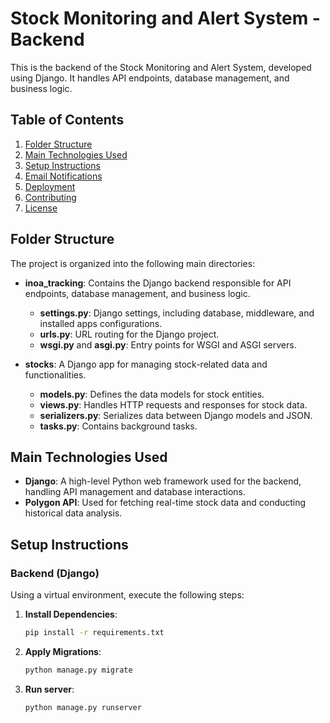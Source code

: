 ﻿# Stock Monitoring and Alert System - Backend

This is the backend of the Stock Monitoring and Alert System, developed using Django. It handles API endpoints, database management, and business logic.

## Table of Contents

1. [Folder Structure](#folder-structure)
2. [Main Technologies Used](#main-technologies-used)
3. [Setup Instructions](#setup-instructions)
4. [Email Notifications](#email-notifications)
5. [Deployment](#deployment)
6. [Contributing](#contributing)
7. [License](#license)

## Folder Structure

The project is organized into the following main directories:

- **inoa_tracking**: Contains the Django backend responsible for API endpoints, database management, and business logic.

  - **settings.py**: Django settings, including database, middleware, and installed apps configurations.
  - **urls.py**: URL routing for the Django project.
  - **wsgi.py** and **asgi.py**: Entry points for WSGI and ASGI servers.

- **stocks**: A Django app for managing stock-related data and functionalities.
  - **models.py**: Defines the data models for stock entities.
  - **views.py**: Handles HTTP requests and responses for stock data.
  - **serializers.py**: Serializes data between Django models and JSON.
  - **tasks.py**: Contains background tasks.

## Main Technologies Used

- **Django**: A high-level Python web framework used for the backend, handling API management and database interactions.
- **Polygon API**: Used for fetching real-time stock data and conducting historical data analysis.

## Setup Instructions

### Backend (Django)

Using a virtual environment, execute the following steps:

1. **Install Dependencies**:
   ```bash
   pip install -r requirements.txt
   ```
2. **Apply Migrations**:
   ```bash
   python manage.py migrate
   ```
3. **Run server**:
   ```bash
   python manage.py runserver
   ```
